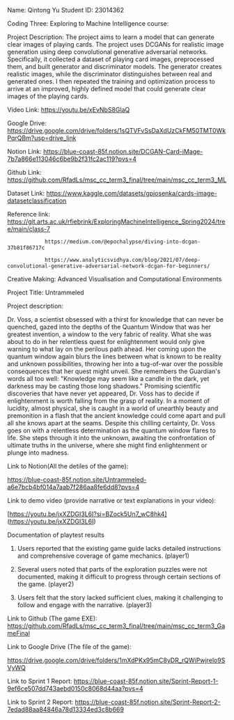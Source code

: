 Name: Qintong Yu 
Student ID: 23014362

Coding Three: Exploring to Machine Intelligence course:

Project Description: The project aims to learn a model that can generate clear images of playing cards. The project uses DCGANs for realistic image generation using deep convolutional generative adversarial networks. Specifically, it collected a dataset of playing card images, preprocessed them, and built generator and discriminator models. The generator creates realistic images, while the discriminator distinguishes between real and generated ones. I then repeated the training and optimization process to arrive at an improved, highly defined model that could generate clear images of the playing cards.

Video Link: https://youtu.be/xEvNbS8GlaQ 

Google Drive: https://drive.google.com/drive/folders/1sQTVFvSsDaXdUzCkFM50TMT0WkPqrQBm?usp=drive_link 

Notion Link: https://blue-coast-85f.notion.site/DCGAN-Card-iMage-7b7a866e113046c6be9b2f31fc2ac119?pvs=4 

Github Link: https://github.com/RfadLs/msc_cc_term3_final/tree/main/msc_cc_term3_ML 

Dataset Link: https://www.kaggle.com/datasets/gpiosenka/cards-image-datasetclassification

Reference link: https://git.arts.ac.uk/rfiebrink/ExploringMachineIntelligence_Spring2024/tree/main/class-7 

                https://medium.com/@epochalypse/diving-into-dcgan-37b81f86717c
                
                https://www.analyticsvidhya.com/blog/2021/07/deep-convolutional-generative-adversarial-network-dcgan-for-beginners/


Creative Making: Advanced Visualisation and Computational Environments

Project Title: Untrammeled

Project description:

Dr. Voss, a scientist obsessed with a thirst for knowledge that can never be quenched, gazed into the depths of the Quantum Window that was her greatest invention, a window to the very fabric of reality. What she was about to do in her relentless quest for enlightenment would only give warning to what lay on the perilous path ahead. Her coming upon the quantum window again blurs the lines between what is known to be reality and unknown possibilities, throwing her into a tug-of-war over the possible consequences that her quest might unveil. She remembers the Guardian's words all too well: "Knowledge may seem like a candle in the dark, yet darkness may be casting those long shadows." Promising scientific discoveries that have never yet appeared, Dr. Voss has to decide if enlightenment is worth falling from the grasp of reality. In a moment of lucidity, almost physical, she is caught in a world of unearthly beauty and premonition in a flash that the ancient knowledge could come apart and pull all she knows apart at the seams. Despite this chilling certainty, Dr. Voss goes on with a relentless determination as the quantum window flares to life. She steps through it into the unknown, awaiting the confrontation of ultimate truths in the universe, where she might find enlightenment or plunge into madness.

  
Link to Notion(All the detiles of the game): 

https://blue-coast-85f.notion.site/Untrammeled-a6e7bcb4bf014a7aab7f286aa8fe6dd8?pvs=4
 

Link to demo video (provide narrative or text explanations in your video):

[https://youtu.be/jxXZDGI3L6I?si=BZock5Un7_wC8hk4] (https://youtu.be/jxXZDGI3L6I)

Documentation of playtest results 

1.	Users reported that the existing game guide lacks detailed instructions and comprehensive coverage of game mechanics. (player1)

2.	Several users noted that parts of the exploration puzzles were not documented, making it difficult to progress through certain sections of the game. (player2)

3.	Users felt that the story lacked sufficient clues, making it challenging to follow and engage with the narrative. (player3)


Link to Github (The game EXE):
https://github.com/RfadLs/msc_cc_term3_final/tree/main/msc_cc_term3_GameFinal

Link to Google Drive (The file of the game):

https://drive.google.com/drive/folders/1mXdPKx95mC8yDR_rQWiPwjrelo9SVyWQ

Link to Sprint 1 Report: 
https://blue-coast-85f.notion.site/Sprint-Report-1-9ef6ce507dd743aebd0150c8068d44aa?pvs=4

Link to Sprint 2 Report: 
https://blue-coast-85f.notion.site/Sprint-Report-2-7edad88aa84846a78d13334ed3c8b669
